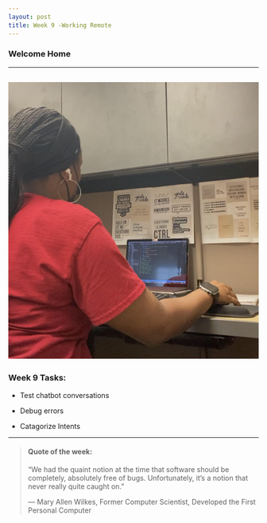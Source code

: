 ```yaml
---
layout: post
title: Week 9 -Working Remote
---
```


### Welcome Home

----

![uapwkfive1](/images/uapwkfive1.jpg)
----

### Week 9 Tasks:

- Test chatbot conversations

- Debug errors

- Catagorize Intents 

----

> #### Quote of the week:
> “We had the quaint notion at the time that software should be completely, absolutely free of bugs. Unfortunately, it’s a notion that never really quite caught on.”
>
> — Mary Allen Wilkes, Former Computer Scientist, Developed the First Personal Computer



